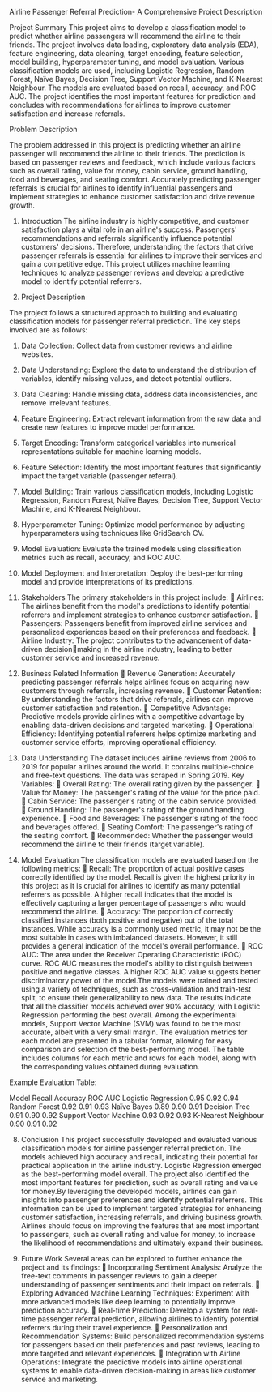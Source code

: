 Airline Passenger Referral Prediction- A Comprehensive Project Description

Project Summary
This project aims to develop a classification model to predict whether airline passengers will recommend the airline to their friends. 
The project involves data loading, exploratory data analysis (EDA), feature engineering, data cleaning, target encoding, feature selection, model building, hyperparameter tuning, and model evaluation. 
Various classification models are used, including Logistic Regression, Random Forest, Naïve Bayes, Decision Tree, Support Vector Machine, and K-Nearest Neighbour. 
The models are evaluated based on recall, accuracy, and ROC AUC. 
The project identifies the most important features for prediction and concludes with recommendations for airlines to improve customer satisfaction and increase referrals.

Problem Description

The problem addressed in this project is predicting whether an airline passenger will recommend the airline to their friends. The prediction is based on passenger reviews and feedback, which include various factors such as overall rating, value for money, cabin service, ground handling, food and beverages, and seating comfort. Accurately predicting passenger 
referrals is crucial for airlines to identify influential passengers and implement strategies to enhance customer satisfaction and drive revenue growth.

1. Introduction
The airline industry is highly competitive, and customer satisfaction plays a vital role in an airline's success. Passengers' recommendations and referrals significantly influence potential customers' decisions. Therefore, understanding the factors that drive passenger referrals is essential for airlines to improve their services and gain a competitive edge. This project utilizes machine learning techniques to analyze passenger reviews and develop a predictive model to identify potential referrers.

2. Project Description
   
The project follows a structured approach to building and evaluating classification models for passenger referral prediction. The key steps involved are as follows:
1. Data Collection: Collect data from customer reviews and airline websites.
2. Data Understanding: Explore the data to understand the distribution of variables, identify missing values, and detect potential outliers.
3. Data Cleaning: Handle missing data, address data inconsistencies, and remove irrelevant features.
4. Feature Engineering: Extract relevant information from the raw data and create new features to improve model performance.
5. Target Encoding: Transform categorical variables into numerical representations suitable for machine learning models.
6. Feature Selection: Identify the most important features that significantly impact the target variable (passenger referral).
7. Model Building: Train various classification models, including Logistic Regression, Random Forest, Naïve Bayes, Decision Tree, Support Vector Machine, and K-Nearest Neighbour.
8. Hyperparameter Tuning: Optimize model performance by adjusting hyperparameters using techniques like GridSearch CV.
9. Model Evaluation: Evaluate the trained models using classification metrics such as recall, accuracy, and ROC AUC.
10. Model Deployment and Interpretation: Deploy the best-performing model and provide interpretations of its predictions.
    
3. Stakeholders
The primary stakeholders in this project include:
 Airlines: The airlines benefit from the model's predictions to identify potential referrers and implement strategies to enhance customer satisfaction.
 Passengers: Passengers benefit from improved airline services and personalized experiences based on their preferences and feedback.
 Airline Industry: The project contributes to the advancement of data-driven decisionmaking in the airline industry, leading to better customer service and increased revenue.


4. Business Related Information
 Revenue Generation: Accurately predicting passenger referrals helps airlines focus on acquiring new customers through referrals, increasing revenue.
 Customer Retention: By understanding the factors that drive referrals, airlines can improve customer satisfaction and retention.
 Competitive Advantage: Predictive models provide airlines with a competitive advantage by enabling data-driven decisions and targeted marketing.
 Operational Efficiency: Identifying potential referrers helps optimize marketing and customer service efforts, improving operational efficiency.


5. Data Understanding
The dataset includes airline reviews from 2006 to 2019 for popular airlines around the world. It contains multiple-choice and free-text questions. The data was scraped in Spring 2019.
Key Variables:
 Overall Rating: The overall rating given by the passenger.
 Value for Money: The passenger's rating of the value for the price paid.
 Cabin Service: The passenger's rating of the cabin service provided.
 Ground Handling: The passenger's rating of the ground handling experience.
 Food and Beverages: The passenger's rating of the food and beverages offered.
 Seating Comfort: The passenger's rating of the seating comfort.
 Recommended: Whether the passenger would recommend the airline to their friends (target variable).

7. Model Evaluation
The classification models are evaluated based on the following metrics:
 Recall: The proportion of actual positive cases correctly identified by the model. Recall is given the highest priority in this project as it is crucial for airlines to identify as many potential referrers as possible. A higher recall indicates that the model is effectively capturing a larger percentage of passengers who would recommend the airline.
 Accuracy: The proportion of correctly classified instances (both positive and negative) out of the total instances. While accuracy is a commonly used metric, it may not be the most suitable in cases with imbalanced datasets. However, it still provides a general indication of the model's overall performance.
 ROC AUC: The area under the Receiver Operating Characteristic (ROC) curve. ROC AUC measures the model's ability to distinguish between positive and negative classes. A higher ROC AUC value suggests better discriminatory power of the model.The models were trained and tested using a variety of techniques, such as cross-validation and train-test split, to ensure their generalizability to new data. The results indicate that all the classifier models achieved over 90% accuracy, with Logistic Regression performing the best overall. Among the experimental models, Support Vector Machine (SVM) was found to be the most accurate, albeit with a very small margin.
The evaluation metrics for each model are presented in a tabular format, allowing for easy comparison and selection of the best-performing model. The table includes columns for each 
metric and rows for each model, along with the corresponding values obtained during evaluation.

Example Evaluation Table:

Model Recall                  Accuracy    ROC      AUC
Logistic Regression             0.95     0.92     0.94
Random Forest                   0.92     0.91     0.93
Naïve Bayes                     0.89     0.90     0.91
Decision Tree                   0.91     0.90     0.92
Support Vector Machine          0.93     0.92     0.93
K-Nearest Neighbour             0.90     0.91     0.92

8. Conclusion
This project successfully developed and evaluated various classification models for airline passenger referral prediction. The models achieved high accuracy and recall, indicating their 
potential for practical application in the airline industry. Logistic Regression emerged as the best-performing model overall. The project also identified the most important features for 
prediction, such as overall rating and value for money.By leveraging the developed models, airlines can gain insights into passenger preferences and identify potential referrers. This information can be used to implement targeted strategies for enhancing customer satisfaction, increasing referrals, and driving business growth. Airlines 
should focus on improving the features that are most important to passengers, such as overall rating and value for money, to increase the likelihood of recommendations and ultimately expand their business.

9. Future Work
Several areas can be explored to further enhance the project and its findings:
 Incorporating Sentiment Analysis: Analyze the free-text comments in passenger reviews to gain a deeper understanding of passenger sentiments and their impact on referrals.
 Exploring Advanced Machine Learning Techniques: Experiment with more advanced models like deep learning to potentially improve prediction accuracy.
 Real-time Prediction: Develop a system for real-time passenger referral prediction, allowing airlines to identify potential referrers during their travel experience.
 Personalization and Recommendation Systems: Build personalized recommendation systems for passengers based on their preferences and past reviews, leading to more targeted and relevant experiences.
 Integration with Airline Operations: Integrate the predictive models into airline operational systems to enable data-driven decision-making in areas like customer service and marketing.
